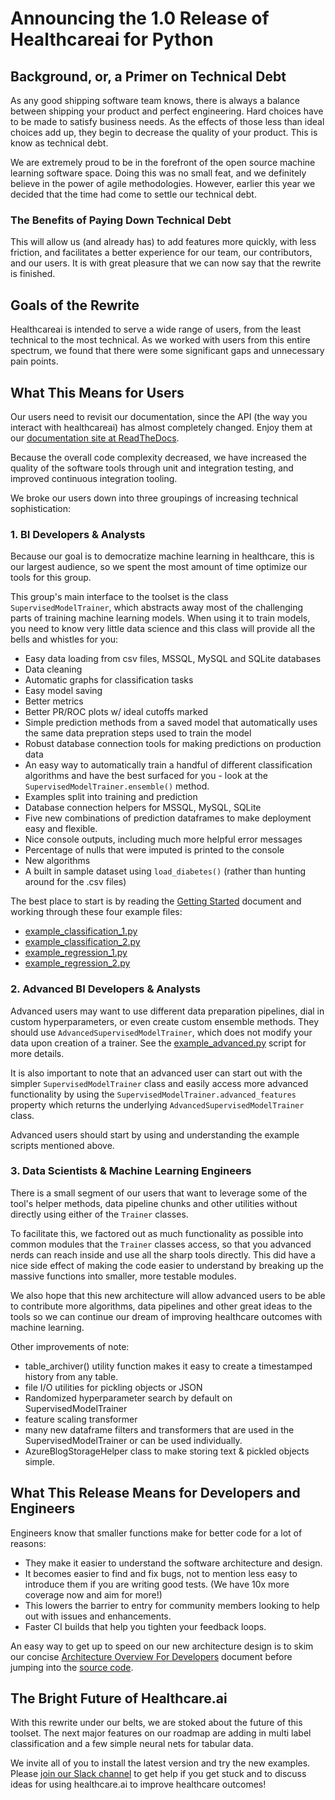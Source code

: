 # Announcing the 1.0 Release of Healthcareai for Python

## Background, or, a Primer on Technical Debt

As any good shipping software team knows, there is always a balance between shipping your product and perfect engineering. Hard choices have to be made to satisfy business needs. As the effects of those less than ideal choices add up, they begin to decrease the quality of your product. This is know as technical debt.

We are extremely proud to be in the forefront of the open source machine learning software space. Doing this was no small feat, and we definitely believe in the power of agile methodologies. However, earlier this year we decided that the time had come to settle our technical debt.

### The Benefits of Paying Down Technical Debt

This will allow us (and already has) to add features more quickly, with less friction, and facilitates a better experience for our team, our contributors, and our users. It is with great pleasure that we can now say that the rewrite is finished.

## Goals of the Rewrite

Healthcareai is intended to serve a wide range of users, from the least technical to the most technical. As we worked with users from this entire spectrum, we found that there were some significant gaps and unnecessary pain points.

## What This Means for Users

Our users need to revisit our documentation, since the API (the way you interact with healthcareai) has almost completely changed. Enjoy them at our [documentation site at ReadTheDocs](http://healthcareai-py.readthedocs.io/).

Because the overall code complexity decreased, we have increased the quality of the software tools through unit and integration testing, and improved continuous integration tooling.

We broke our users down into three groupings of increasing technical sophistication:

### 1. BI Developers & Analysts

Because our goal is to democratize machine learning in healthcare, this is our largest audience, so we spent the most amount of time optimize our tools for this group.

This group's main interface to the toolset is the class `SupervisedModelTrainer`, which abstracts away most of the challenging parts of training machine learning models. When using it to train models, you need to know very little data science and this class will provide all the bells and whistles for you:

- Easy data loading from csv files, MSSQL, MySQL and SQLite databases
- Data cleaning
- Automatic graphs for classification tasks
- Easy model saving
- Better metrics
- Better PR/ROC plots w/ ideal cutoffs marked
- Simple prediction methods from a saved model that automatically uses the same data prepration steps used to train the model
- Robust database connection tools for making predictions on production data
- An easy way to automatically train a handful of different classification algorithms and have the best surfaced for you - look at the `SupervisedModelTrainer.ensemble()` method.
- Examples split into training and prediction
- Database connection helpers for MSSQL, MySQL, SQLite
- Five new combinations of prediction dataframes to make deployment easy and flexible.
- Nice console outputs, including much more helpful error messages
- Percentage of nulls that were imputed is printed to the console
- New algorithms
- A built in sample dataset using `load_diabetes()` (rather than hunting around for the .csv files)

The best place to start is by reading the [Getting Started](http://healthcareai-py.readthedocs.io/en/master/training/) document and working through these four example files:

- [example_classification_1.py](https://github.com/HealthCatalyst/healthcareai-py/blob/master/example_classification_1.py)
- [example_classification_2.py](https://github.com/HealthCatalyst/healthcareai-py/blob/master/example_classification_2.py)
- [example_regression_1.py](https://github.com/HealthCatalyst/healthcareai-py/blob/master/example_regression_1.py)
- [example_regression_2.py](https://github.com/HealthCatalyst/healthcareai-py/blob/master/example_regression_2.py)

### 2. Advanced BI Developers & Analysts

Advanced users may want to use different data preparation pipelines, dial in custom hyperparameters, or even create custom ensemble methods. They should use `AdvancedSupervisedModelTrainer`, which does not modify your data upon creation of a trainer. See the [example_advanced.py](https://github.com/HealthCatalyst/healthcareai-py/blob/master/example_advanced.py) script for more details.

It is also important to note that an advanced user can start out with the simpler `SupervisedModelTrainer` class and easily access more advanced functionality by using the `SupervisedModelTrainer.advanced_features` property which returns the underlying `AdvancedSupervisedModelTrainer` class.

Advanced users should start by using and understanding the example scripts mentioned above.

### 3. Data Scientists & Machine Learning Engineers

There is a small segment of our users that want to leverage some of the tool's helper methods, data pipeline chunks and other utilities without directly using either of the `Trainer` classes.

To facilitate this, we factored out as much functionality as possible into common modules that the `Trainer` classes access, so that you advanced nerds can reach inside and use all the sharp tools directly. This did have a nice side effect of making the code easier to understand by breaking up the massive functions into smaller, more testable modules.

We also hope that this new architecture will allow advanced users to be able to contribute more algorithms, data pipelines and other great ideas to the tools so we can continue our dream of improving healthcare outcomes with machine learning.

Other improvements of note:

- table_archiver() utility function makes it easy to create a timestamped history from any table.
- file I/O utilities for pickling objects or JSON
- Randomized hyperparameter search by default on SupervisedModelTrainer
- feature scaling transformer
- many new dataframe filters and transformers that are used in the SupervisedModelTrainer or can be used individually.
- AzureBlogStorageHelper class to make storing text & pickled objects simple.

## What This Release Means for Developers and Engineers

Engineers know that smaller functions make for better code for a lot of reasons:

- They make it easier to understand the software architecture and design.
- It becomes easier to find and fix bugs, not to mention less easy to introduce them if you are writing good tests. (We have 10x more coverage now and aim for more!)
- This lowers the barrier to entry for community members looking to help out with issues and enhancements.
- Faster CI builds that help you tighten your feedback loops.

An easy way to get up to speed on our new architecture design is to skim our concise [Architecture Overview For Developers](http://healthcareai-py.readthedocs.io/en/v1.0/architecture_overview_for_developers/) document before jumping into the [source code](https://github.com/HealthCatalyst/healthcareai-py).

## The Bright Future of Healthcare.ai

With this rewrite under our belts, we are stoked about the future of this toolset. The next major features on our roadmap are adding in multi label classification and a few simple neural nets for tabular data.

We invite all of you to install the latest version and try the new examples. Please [join our Slack channel](https://healthcare.ai/slack/) to get help if you get stuck and to discuss ideas for using healthcare.ai to improve healthcare outcomes!
